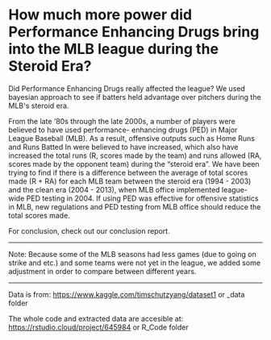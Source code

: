 # How much more power did Performance Enhancing Drugs bring into the MLB league during the Steroid Era?

Did Performance Enhancing Drugs really affected the league? We used bayesian approach to see if batters held advantage over pitchers during the MLB's steroid era.

From the late ‘80s through the late 2000s, a number of players were believed to have used performance- enhancing drugs (PED) in Major League Baseball (MLB). As a result, offensive outputs such as Home Runs and Runs Batted In were believed to have increased, which also have increased the total runs (R, scores made by the team) and runs allowed (RA, scores made by the opponent team) during the “steroid era”. We have been trying to find if there is a difference between the average of total scores made (R + RA) for each MLB team between the steroid era (1994 - 2003) and the clean era (2004 - 2013), when MLB office implemented league-wide PED testing in 2004. If using PED was effective for offensive statistics in MLB, new regulations and PED testing from MLB office should reduce the total scores made.

For conclusion, check out our conclusion report.

----------------------

Note: Because some of the MLB seasons had less games (due to going on strike and etc.) and some teams were not yet in the league, we added some adjustment in order to compare between different years.

----------------------

Data is from:
https://www.kaggle.com/timschutzyang/dataset1 or _data folder

The whole code and extracted data are accesible at:
https://rstudio.cloud/project/645984 or R_Code folder
